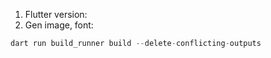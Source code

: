 1. Flutter version: 
2. Gen image, font:
```dart
dart run build_runner build --delete-conflicting-outputs
```